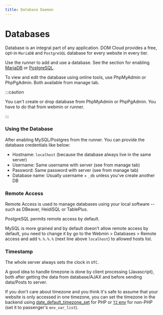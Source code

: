 ```yaml
---
title: Database Daemon
---
```


# Databases 

Database is an integral part of any application. DOM Cloud provides a free, opt-in `MariaDB` and `PostgreSQL` database for every website in every tier. 

Use the *runner* to add and use a database. See the section for enabling [MariaDB](./runner.md#mysql) or [PostgreSQL](./runner.md#postgresql).

To view and edit the database using online tools, use PhpMyAdmin or PhpPgAdmin. Both available from manage tab.

:::caution

You can't create or drop database from PhpMyAdmin or PhpPgAdmin. You have to do that from webmin or runner.

:::

### Using the Database

After enabling MySQL/Postgres from the runner. You can provide the database credentials like below:

+ Hostname: `localhost` (because the database always live in the same server)
+ Username: Same username with server (see from manage tab)
+ Password: Same password with server (see from manage tab)
+ Database name: Usually username + `_db` unless you've create another DB

### Remote Access

Remote Access is used to manage databases using your local software -- such as DBeaver, HeidiSQL or TablePlus.

PostgreSQL permits remote access by default.

MySQL is more grained and by default doesn't allow remote access by default, you need to change it by go to the Webmin > Databases > Remote access and add `%.%.%.%` (next line above `localhost`) to allowed hosts list.

### Timestamp

The whole server always sets the clock in `UTC`.

A good idea to handle timezone is done by client processing (Javascript), both after getting the data from database/AJAX and before sending data/Posts to server.

If you don't care about timezone and you think it's safe to assume that your website is only accessed in one timezone, you can set the timezone in the backend using [date_default_timezone_set](https://www.php.net/manual/en/function.date-default-timezone-set.php) for PHP or [`TZ` env](https://medium.com/developer-rants/time-zones-in-node-js-fc5a5b51906a) for non-PHP (set it to passenger's `env_var_list`). 